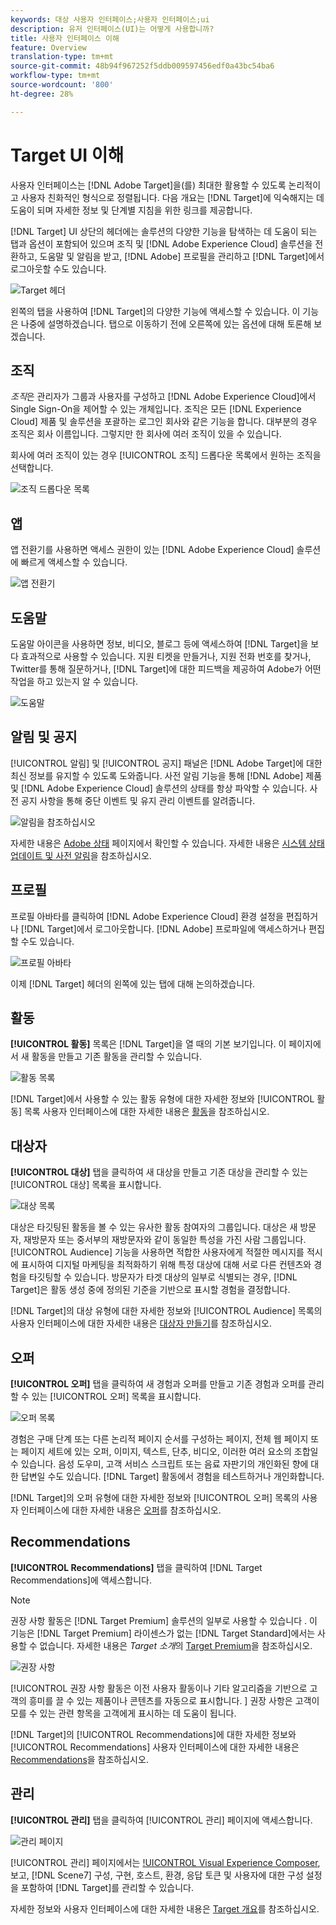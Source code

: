 ```yaml
---
keywords: 대상 사용자 인터페이스;사용자 인터페이스;ui
description: 유저 인터페이스(UI)는 어떻게 사용합니까?
title: 사용자 인터페이스 이해
feature: Overview
translation-type: tm+mt
source-git-commit: 48b94f967252f5ddb009597456edf0a43bc54ba6
workflow-type: tm+mt
source-wordcount: '800'
ht-degree: 28%

---
```



# Target UI 이해

사용자 인터페이스는 [!DNL Adobe Target]을(를) 최대한 활용할 수 있도록 논리적이고 사용자 친화적인 형식으로 정렬됩니다. 다음 개요는 [!DNL Target]에 익숙해지는 데 도움이 되며 자세한 정보 및 단계별 지침을 위한 링크를 제공합니다.

[!DNL Target] UI 상단의 헤더에는 솔루션의 다양한 기능을 탐색하는 데 도움이 되는 탭과 옵션이 포함되어 있으며 조직 및 [!DNL Adobe Experience Cloud] 솔루션을 전환하고, 도움말 및 알림을 받고, [!DNL Adobe] 프로필을 관리하고 [!DNL Target]에서 로그아웃할 수도 있습니다.

![Target 헤더](/help/c-intro/assets/target-header.png)

왼쪽의 탭을 사용하여 [!DNL Target]의 다양한 기능에 액세스할 수 있습니다. 이 기능은 나중에 설명하겠습니다. 탭으로 이동하기 전에 오른쪽에 있는 옵션에 대해 토론해 보겠습니다.

## 조직

*조직*&#x200B;은 관리자가 그룹과 사용자를 구성하고 [!DNL Adobe Experience Cloud]에서 Single Sign-On을 제어할 수 있는 개체입니다. 조직은 모든 [!DNL Experience Cloud] 제품 및 솔루션을 포괄하는 로그인 회사와 같은 기능을 합니다. 대부분의 경우 조직은 회사 이름입니다. 그렇지만 한 회사에 여러 조직이 있을 수 있습니다.

회사에 여러 조직이 있는 경우 [!UICONTROL 조직] 드롭다운 목록에서 원하는 조직을 선택합니다.

![조직 드롭다운 목록](/help/c-intro/assets/organizations.png)

## 앱

앱 전환기를 사용하면 액세스 권한이 있는 [!DNL Adobe Experience Cloud] 솔루션에 빠르게 액세스할 수 있습니다.

![앱 전환기](/help/c-intro/assets/apps.png)

## 도움말

도움말 아이콘을 사용하면 정보, 비디오, 블로그 등에 액세스하여 [!DNL Target]을 보다 효과적으로 사용할 수 있습니다. 지원 티켓을 만들거나, 지원 전화 번호를 찾거나, Twitter를 통해 질문하거나, [!DNL Target]에 대한 피드백을 제공하여 Adobe가 어떤 작업을 하고 있는지 알 수 있습니다.

![도움말](/help/c-intro/assets/help.png)

## 알림 및 공지

[!UICONTROL 알림] 및 [!UICONTROL 공지] 패널은 [!DNL Adobe Target]에 대한 최신 정보를 유지할 수 있도록 도와줍니다. 사전 알림 기능을 통해 [!DNL Adobe] 제품 및 [!DNL Adobe Experience Cloud] 솔루션의 상태를 항상 파악할 수 있습니다. 사전 공지 사항을 통해 중단 이벤트 및 유지 관리 이벤트를 알려줍니다.

![알림](/help/c-intro/assets/notifications.png)을 참조하십시오

자세한 내용은 [Adobe 상태](https://status.adobe.com/) 페이지에서 확인할 수 있습니다. 자세한 내용은 [시스템 상태 업데이트 및 사전 알림](/help/c-intro/assets/notifications.png)을 참조하십시오.

## 프로필

프로필 아바타를 클릭하여 [!DNL Adobe Experience Cloud] 환경 설정을 편집하거나 [!DNL Target]에서 로그아웃합니다. [!DNL Adobe] 프로파일에 액세스하거나 편집할 수도 있습니다.

![프로필 아바타](/help/c-intro/assets/change-language.png)

이제 [!DNL Target] 헤더의 왼쪽에 있는 탭에 대해 논의하겠습니다.

## 활동

**[!UICONTROL 활동]** 목록은 [!DNL Target]을 열 때의 기본 보기입니다. 이 페이지에서 새 활동을 만들고 기존 활동을 관리할 수 있습니다.

![활동 목록](/help/c-intro/assets/activities-list.png)

[!DNL Target]에서 사용할 수 있는 활동 유형에 대한 자세한 정보와 [!UICONTROL 활동] 목록 사용자 인터페이스에 대한 자세한 내용은 [활동](/help/c-activities/activities.md)을 참조하십시오.

## 대상자

**[!UICONTROL 대상]** 탭을 클릭하여 새 대상을 만들고 기존 대상을 관리할 수 있는 [!UICONTROL 대상] 목록을 표시합니다.

![대상 목록](/help/c-intro/assets/audience-list.png)

대상은 타깃팅된 활동을 볼 수 있는 유사한 활동 참여자의 그룹입니다. 대상은 새 방문자, 재방문자 또는 중서부의 재방문자와 같이 동일한 특성을 가진 사람 그룹입니다. [!UICONTROL Audience] 기능을 사용하면 적합한 사용자에게 적절한 메시지를 적시에 표시하여 디지털 마케팅을 최적화하기 위해 특정 대상에 대해 서로 다른 컨텐츠와 경험을 타깃팅할 수 있습니다. 방문자가 타겟 대상의 일부로 식별되는 경우, [!DNL Target]은 활동 생성 중에 정의된 기준을 기반으로 표시할 경험을 결정합니다.

[!DNL Target]의 대상 유형에 대한 자세한 정보와 [!UICONTROL Audience] 목록의 사용자 인터페이스에 대한 자세한 내용은 [대상자 만들기](/help/c-target/c-audiences/create-audience.md)를 참조하십시오.

## 오퍼

**[!UICONTROL 오퍼]** 탭을 클릭하여 새 경험과 오퍼를 만들고 기존 경험과 오퍼를 관리할 수 있는 [!UICONTROL 오퍼] 목록을 표시합니다.

![오퍼 목록](/help/c-intro/assets/offers.png)

경험은 구매 단계 또는 다른 논리적 페이지 순서를 구성하는 페이지, 전체 웹 페이지 또는 페이지 세트에 있는 오퍼, 이미지, 텍스트, 단추, 비디오, 이러한 여러 요소의 조합일 수 있습니다. 음성 도우미, 고객 서비스 스크립트 또는 음료 자판기의 개인화된 향에 대한 답변일 수도 있습니다. [!DNL Target] 활동에서 경험을 테스트하거나 개인화합니다.

[!DNL Target]의 오퍼 유형에 대한 자세한 정보와 [!UICONTROL 오퍼] 목록의 사용자 인터페이스에 대한 자세한 내용은 [오퍼](/help/c-experiences/c-manage-content/manage-content.md)를 참조하십시오.

## Recommendations

**[!UICONTROL Recommendations]** 탭을 클릭하여 [!DNL Target Recommendations]에 액세스합니다.

>[!NOTE]
>
>권장 사항 활동은 [!DNL Target Premium] 솔루션의 일부로 사용할 수 있습니다 . 이 기능은 [!DNL Target Premium] 라이센스가 없는 [!DNL Target Standard]에서는 사용할 수 없습니다. 자세한 내용은 *Target 소개*&#x200B;의 [Target Premium](/help/c-intro/intro.md#premium)을 참조하십시오.

![권장 사항](/help/c-intro/assets/recommendations.png)

[!UICONTROL 권장 사항 활동은 이전 사용자 활동이나 기타 알고리즘을 기반으로 고객의 흥미를 끌 수 있는 제품이나 콘텐츠를 자동으로 표시합니다. ] 권장 사항은 고객이 모를 수 있는 관련 항목을 고객에게 표시하는 데 도움이 됩니다.

[!DNL Target]의 [!UICONTROL Recommendations]에 대한 자세한 정보와 [!UICONTROL Recommendations] 사용자 인터페이스에 대한 자세한 내용은 [Recommendations](/help/c-recommendations/recommendations.md)을 참조하십시오.

## 관리

**[!UICONTROL 관리]** 탭을 클릭하여 [!UICONTROL 관리] 페이지에 액세스합니다.

![관리 페이지](/help/c-intro/assets/administration.png)

[!UICONTROL 관리] 페이지에서는 [!UICONTROL Visual Experience Composer](VEC), 보고, [!DNL Scene7] 구성, 구현, 호스트, 환경, 응답 토큰 및 사용자에 대한 구성 설정을 포함하여 [!DNL Target]를 관리할 수 있습니다.

자세한 정보와 사용자 인터페이스에 대한 자세한 내용은 [Target 개요](/help/administrating-target/administrating-target.md)를 참조하십시오.
